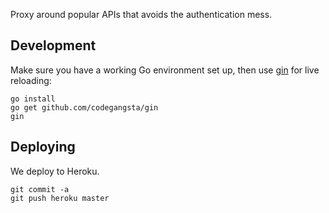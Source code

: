 Proxy around popular APIs that avoids the authentication mess.

## Development

Make sure you have a working Go environment set up, then use [gin](https://github.com/codegangsta/gin) for live reloading:

    go install
    go get github.com/codegangsta/gin
    gin

## Deploying

We deploy to Heroku.

    git commit -a
    git push heroku master

